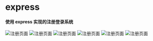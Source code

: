 # express
#### 使用 express 实现的注册登录系统

![注册页面](/image/page_01.png) ![注册页面](/image/page_02.png)
![注册页面](/image/page_03.png) ![注册页面](/image/page_04.png)
![注册页面](/image/page_05.png) ![注册页面](/image/page_06.png)
